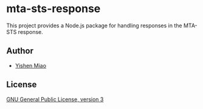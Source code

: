 # mta-sts-response

This project provides a Node.js package for handling responses in the MTA-STS response.

## Author

* [Yishen Miao](https://github.com/mys721tx)

## License

[GNU General Public License, version 3](http://www.gnu.org/licenses/gpl-3.0.html)
